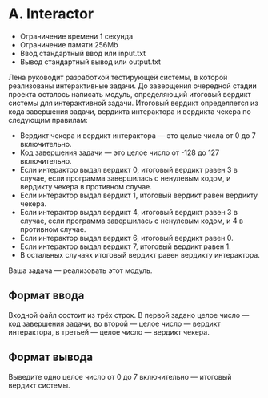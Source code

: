 # A. Interactor

- Ограничение времени	1 секунда
- Ограничение памяти	256Mb
- Ввод	стандартный ввод или input.txt
- Вывод	стандартный вывод или output.txt

Лена руководит разработкой тестирующей системы, в которой реализованы интерактивные задачи.
До заверщения очередной стадии проекта осталось написать модуль, определяющий итоговый вердикт системы для интерактивной задачи. Итоговый вердикт определяется из кода завершения задачи, вердикта интерактора и вердикта чекера по следующим правилам:

- Вердикт чекера и вердикт интерактора — это целые числа от 0 до 7 включительно.
- Код завершения задачи — это целое число от -128 до 127 включительно.
- Если интерактор выдал вердикт 0, итоговый вердикт равен 3 в случае, если программа завершилась с ненулевым кодом, и вердикту чекера в противном случае.
- Если интерактор выдал вердикт 1, итоговый вердикт равен вердикту чекера.
- Если интерактор выдал вердикт 4, итоговый вердикт равен 3 в случае, если программа завершилась с ненулевым кодом, и 4 в противном случае.
- Если интерактор выдал вердикт 6, итоговый вердикт равен 0.
- Если интерактор выдал вердикт 7, итоговый вердикт равен 1.
- В остальных случаях итоговый вердикт равен вердикту интерактора.

Ваша задача — реализовать этот модуль.

## Формат ввода
Входной файл состоит из трёх строк.
В первой задано целое число — код завершения задачи,
во второй — целое число — вердикт интерактора,
в третьей — целое число — вердикт чекера.

## Формат вывода
Выведите одно целое число от 0 до 7 включительно — итоговый вердикт системы.
